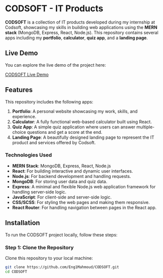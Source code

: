 # CODSOFT - IT Products

**CODSOFT** is a collection of IT products developed during my internship at Codsoft, showcasing my skills in building web applications using the **MERN stack** (MongoDB, Express, React, Node.js). This repository contains several apps including my **portfolio**, **calculator**, **quiz app**, and a **landing page**.

## Live Demo

You can explore the live demo of the project here:

[CODSOFT Live Demo](https://www.devmahmoud.tech/) 

## Features

This repository includes the following apps:

1. **Portfolio**: A personal website showcasing my work, skills, and experience.
2. **Calculator**: A fully functional web-based calculator built using React.
3. **Quiz App**: A simple quiz application where users can answer multiple-choice questions and get a score at the end.
4. **Landing Page**: A beautifully designed landing page to represent the IT product and services offered by Codsoft.

### Technologies Used

- **MERN Stack**: MongoDB, Express, React, Node.js
- **React**: For building interactive and dynamic user interfaces.
- **Node.js**: For backend development and handling requests.
- **MongoDB**: For storing user data and quiz data.
- **Express**: A minimal and flexible Node.js web application framework for handling server-side logic.
- **JavaScript**: For client-side and server-side logic.
- **CSS/SCSS**: For styling the web pages and making them responsive.
- **React Router**: For handling navigation between pages in the React app.

## Installation

To run the CODSOFT project locally, follow these steps:

### Step 1: Clone the Repository

Clone this repository to your local machine:

```bash
git clone https://github.com/Eng1Mahmoud/CODSOFT.git
cd CODSOFT
